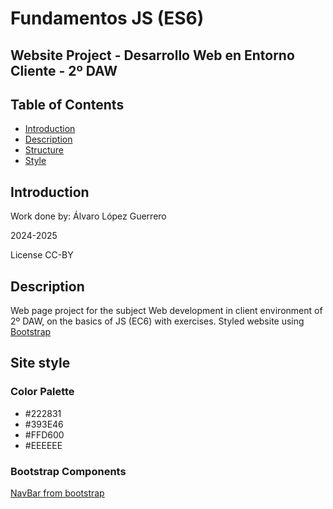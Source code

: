 <h1>Fundamentos JS (ES6)</h1>
<h2>Website Project - Desarrollo Web en Entorno Cliente - 2º DAW</h2>
<h2>Table of Contents</h2>
<ul>
  <li><a href="#introduccion">Introduction</a></li>
  <li><a href="#descripcion">Description</a></li>
  <li><a href="#estructura">Structure</a></li>
  <li><a href="#estilo">Style</a></li>
</ul>

<h2 id="introduccion">Introduction</h2>
<p>Work done by: Álvaro López Guerrero</p>
<p>2024-2025</p>
<p>License CC-BY</p>

<h2 id="descripcion">Description</h2>
<p>Web page project for the subject Web development in client environment of 2º DAW, on the basics of JS (EC6) with exercises. Styled website using <a href ="https://getbootstrap.com/">Bootstrap</a></p>

<h2 id="estilo">Site style</h2>
<h3>Color Palette</h3>
<ul>
  <li>#222831</li>  
  <li>#393E46</li>
  <li>#FFD600</li>
  <li>#EEEEEE</li>
</ul>

<h3>Bootstrap Components</h3>
<a href ="https://getbootstrap.com/docs/5.3/components/navbar/#how-it-works"><p>NavBar from bootstrap</p></a>
